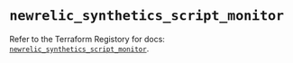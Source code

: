 # `newrelic_synthetics_script_monitor`

Refer to the Terraform Registory for docs: [`newrelic_synthetics_script_monitor`](https://registry.terraform.io/providers/newrelic/newrelic/3.26.1/docs/resources/synthetics_script_monitor).
